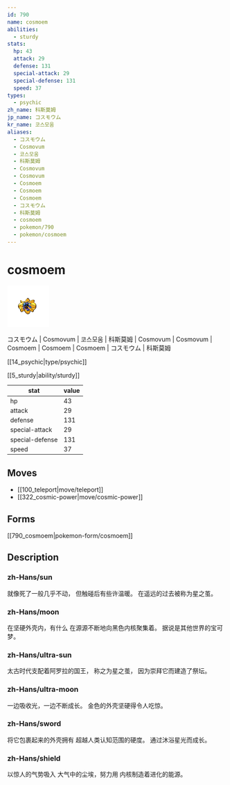 ```yaml
---
id: 790
name: cosmoem
abilities:
  - sturdy
stats:
  hp: 43
  attack: 29
  defense: 131
  special-attack: 29
  special-defense: 131
  speed: 37
types:
  - psychic
zh_name: 科斯莫姆
jp_name: コスモウム
kr_name: 코스모움
aliases:
  - コスモウム
  - Cosmovum
  - 코스모움
  - 科斯莫姆
  - Cosmovum
  - Cosmovum
  - Cosmoem
  - Cosmoem
  - Cosmoem
  - コスモウム
  - 科斯莫姆
  - cosmoem
  - pokemon/790
  - pokemon/cosmoem
---
```

# cosmoem

![](https://raw.githubusercontent.com/PokeAPI/sprites/master/sprites/pokemon/790.png)

コスモウム | Cosmovum | 코스모움 | 科斯莫姆 | Cosmovum | Cosmovum | Cosmoem | Cosmoem | Cosmoem | コスモウム | 科斯莫姆

[[14_psychic|type/psychic]]

[[5_sturdy|ability/sturdy]]

|stat|value|
|---|---|
|hp|43|
|attack|29|
|defense|131|
|special-attack|29|
|special-defense|131|
|speed|37|


## Moves

- [[100_teleport|move/teleport]]
- [[322_cosmic-power|move/cosmic-power]]

## Forms



[[790_cosmoem|pokemon-form/cosmoem]]

## Description

### zh-Hans/sun

就像死了一般几乎不动，
但触碰后有些许温暖。
在遥远的过去被称为星之茧。

### zh-Hans/moon

在坚硬外壳内，有什么
在源源不断地向黑色内核聚集着。
据说是其他世界的宝可梦。

### zh-Hans/ultra-sun

太古时代支配着阿罗拉的国王，
称之为星之茧，
因为崇拜它而建造了祭坛。

### zh-Hans/ultra-moon

一边吸收光，一边不断成长。
金色的外壳坚硬得令人吃惊。

### zh-Hans/sword

将它包裹起来的外壳拥有
超越人类认知范围的硬度。
通过沐浴星光而成长。

### zh-Hans/shield

以惊人的气势吸入
大气中的尘埃，努力用
内核制造着进化的能源。

